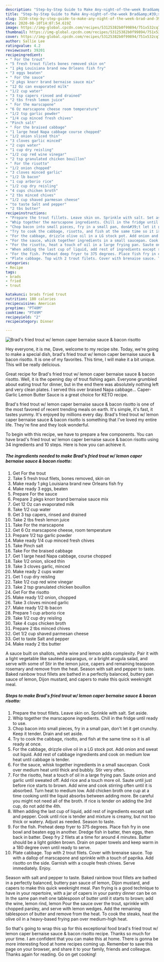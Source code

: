 ```yaml
---
description: "Step-by-Step Guide to Make Any-night-of-the-week Brad&amp;#39;s fried trout w/ lemon caper bernaise sauce &amp;amp; bacon risotto"
title: "Step-by-Step Guide to Make Any-night-of-the-week Brad&amp;#39;s fried trout w/ lemon caper bernaise sauce &amp;amp; bacon risotto"
slug: 3150-step-by-step-guide-to-make-any-night-of-the-week-brad-and-39-s-fried-trout-w-lemon-caper-bernaise-sauce-and-amp-bacon-risotto
date: 2020-08-10T14:07:54.619Z
image: https://img-global.cpcdn.com/recipes/53125382b0f99894/751x532cq70/brads-fried-trout-w-lemon-caper-bernaise-sauce-bacon-risotto-recipe-main-photo.jpg
thumbnail: https://img-global.cpcdn.com/recipes/53125382b0f99894/751x532cq70/brads-fried-trout-w-lemon-caper-bernaise-sauce-bacon-risotto-recipe-main-photo.jpg
cover: https://img-global.cpcdn.com/recipes/53125382b0f99894/751x532cq70/brads-fried-trout-w-lemon-caper-bernaise-sauce-bacon-risotto-recipe-main-photo.jpg
author: Sallie Lee
ratingvalue: 4.2
reviewcount: 39201
recipeingredient:
- " For the trout"
- "5 fresh trout filets bones removed skin on"
- "1 pkg Louisiana brand new Orleans fish fry"
- "3 eggs beaten"
- " For the sauce"
- "2 pkgs knorr brand bernaise sauce mix"
- "12 Oz can evaporated milk"
- "1/2 cup water"
- "3 tsp capers rinsed and drained"
- "2 tbs fresh lemon juice"
- " For the marscapone"
- "6 Oz marscapone cheese room temperature"
- "1/2 tsp garlic powder"
- "1/4 cup minced fresh chives"
- "Pinch salt"
- " For the braised cabbage"
- "1 large head Napa cabbage course chopped"
- "1/2 onion sliced thin"
- "3 cloves garlic minced"
- "2 cups water"
- "1 cup dry reisling"
- "1/2 cup red wine vinegar"
- "2 tsp granulated chicken bouillon"
- " For the risotto"
- "1/2 onion chopped"
- "3 cloves minced garlic"
- "1/2 lb bacon"
- "1 cup arborio rice"
- "1/2 cup dry reisling"
- "4 cups chicken broth"
- "2 tbs minced chives"
- "1/2 cup shaved parmesan cheese"
- "to taste Salt and pepper"
- "2 tbs butter"
recipeinstructions:
- "Prepare the trout fillets. Leave skin on. Sprinkle with salt. Set aside."
- "Whip together the marscapone ingredients. Chill in the fridge until ready to use."
- "Chop bacon into small pieces, fry in a small pan, don&#39;t let it get crunchy. Keep it tender. Drain and set aside."
- "Try to cook the cabbage, risotto, and fish at the same time so it is all ready at once."
- "For the cabbage, drizzle olive oil in a LG stock pot. Add onion and sweat out liquid. Add rest of cabbage ingredients and cook on medium low heat until cabbage is tender."
- "For the sauce, whisk together ingredients in a small saucepan. Cook over medium heat until thick and bubbly. Stir very often."
- "For the risotto, heat a touch of oil in a large frying pan. Saute onion and garlic until sweated off. Add rice and a touch more oil. Saute until just before rice starts to brown. Add wine and cook stirring often until it is absorbed. Turn heat to medium low. Add chicken broth one cup at a time cooking until the liquid absorbs between adding more. Be careful you might not need all of the broth. If rice is tender on adding the 3rd cup, do not add the 4th."
- "When adding the last cup of liquid, add rest of ingredients except salt and pepper. Cook until rice is tender and mixture is creamy, but not too thick or watery. Adjust as needed. Season to taste."
- "For the fish. Preheat deep fryer to 375 degrees. Place fish fry in one bowl and beaten egg in another. Dredge fish in batter, then eggs, then back in batter. Deep fry 2 filets at a time for around 4 minutes. Batter should be a light golden brown. Drain on paper towels and keep warm in a 180 degree oven until ready to serve."
- "Plate cabbage. Top with 2 trout filets. Cover with brenaise sauce. Top with a dallop of marscapone and sprinkle with a touch of paprika. Add risotto on the side. Garnish with a couple fresh chives. Serve immediately. Enjoy."
categories:
- Recipe
tags:
- brads
- fried
- trout

katakunci: brads fried trout 
nutrition: 180 calories
recipecuisine: American
preptime: "PT40M"
cooktime: "PT49M"
recipeyield: "2"
recipecategory: Dinner

---
```



![Brad&#39;s fried trout w/ lemon caper bernaise sauce &amp; bacon risotto](https://img-global.cpcdn.com/recipes/53125382b0f99894/751x532cq70/brads-fried-trout-w-lemon-caper-bernaise-sauce-bacon-risotto-recipe-main-photo.jpg)

Hey everyone, it is me, Dave, welcome to my recipe site. Today, we're going to make a special dish, brad&#39;s fried trout w/ lemon caper bernaise sauce &amp; bacon risotto. It is one of my favorites. This time, I will make it a bit unique. This will be really delicious.

Great recipe for Brad&#39;s fried trout w/ lemon caper bernaise sauce &amp; bacon risotto. Well, it is the opening day of trout fishing again. Everyone grumbled about eating trout for dinner, but in the end there was absolutely nothing left and very clean plates. I served this over braised Napa cabbage… Caper-Garlic Lemon Butter Sauce is a great choice for KETO recipe.

Brad&#39;s fried trout w/ lemon caper bernaise sauce &amp; bacon risotto is one of the most favored of recent trending meals on earth. It's simple, it's fast, it tastes yummy. It's enjoyed by millions every day. Brad&#39;s fried trout w/ lemon caper bernaise sauce &amp; bacon risotto is something that I've loved my entire life. They're fine and they look wonderful.


To begin with this recipe, we have to prepare a few components. You can have brad&#39;s fried trout w/ lemon caper bernaise sauce &amp; bacon risotto using 34 ingredients and 10 steps. Here is how you can achieve it.

<!--inarticleads1-->

##### The ingredients needed to make Brad&#39;s fried trout w/ lemon caper bernaise sauce &amp; bacon risotto:

1. Get  For the trout
1. Take 5 fresh trout filets, bones removed, skin on
1. Make ready 1 pkg Louisiana brand new Orleans fish fry
1. Make ready 3 eggs, beaten
1. Prepare  For the sauce
1. Prepare 2 pkgs knorr brand bernaise sauce mix
1. Get 12 Oz can evaporated milk
1. Take 1/2 cup water
1. Get 3 tsp capers, rinsed and drained
1. Take 2 tbs fresh lemon juice
1. Take  For the marscapone
1. Get 6 Oz marscapone cheese, room temperature
1. Prepare 1/2 tsp garlic powder
1. Make ready 1/4 cup minced fresh chives
1. Take Pinch salt
1. Take  For the braised cabbage
1. Get 1 large head Napa cabbage, course chopped
1. Take 1/2 onion, sliced thin
1. Take 3 cloves garlic, minced
1. Make ready 2 cups water
1. Get 1 cup dry reisling
1. Take 1/2 cup red wine vinegar
1. Take 2 tsp granulated chicken bouillon
1. Get  For the risotto
1. Make ready 1/2 onion, chopped
1. Take 3 cloves minced garlic
1. Make ready 1/2 lb bacon
1. Prepare 1 cup arborio rice
1. Take 1/2 cup dry reisling
1. Take 4 cups chicken broth
1. Prepare 2 tbs minced chives
1. Get 1/2 cup shaved parmesan cheese
1. Get to taste Salt and pepper
1. Make ready 2 tbs butter


A sauce built on shallots, white wine and lemon adds complexity. Pair it with a light vegetable like sautéed asparagus, or a bright arugula salad, and serve with some of Stir in the lemon juice, capers and remaining teaspoon rosemary and remove from the heat. Season with salt and pepper to taste. Baked rainbow trout fillets are bathed in a perfectly balanced, buttery pan sauce of lemon, Dijon mustard, and capers to make this quick weeknight meal. 

<!--inarticleads2-->

##### Steps to make Brad&#39;s fried trout w/ lemon caper bernaise sauce &amp; bacon risotto:

1. Prepare the trout fillets. Leave skin on. Sprinkle with salt. Set aside.
1. Whip together the marscapone ingredients. Chill in the fridge until ready to use.
1. Chop bacon into small pieces, fry in a small pan, don&#39;t let it get crunchy. Keep it tender. Drain and set aside.
1. Try to cook the cabbage, risotto, and fish at the same time so it is all ready at once.
1. For the cabbage, drizzle olive oil in a LG stock pot. Add onion and sweat out liquid. Add rest of cabbage ingredients and cook on medium low heat until cabbage is tender.
1. For the sauce, whisk together ingredients in a small saucepan. Cook over medium heat until thick and bubbly. Stir very often.
1. For the risotto, heat a touch of oil in a large frying pan. Saute onion and garlic until sweated off. Add rice and a touch more oil. Saute until just before rice starts to brown. Add wine and cook stirring often until it is absorbed. Turn heat to medium low. Add chicken broth one cup at a time cooking until the liquid absorbs between adding more. Be careful you might not need all of the broth. If rice is tender on adding the 3rd cup, do not add the 4th.
1. When adding the last cup of liquid, add rest of ingredients except salt and pepper. Cook until rice is tender and mixture is creamy, but not too thick or watery. Adjust as needed. Season to taste.
1. For the fish. Preheat deep fryer to 375 degrees. Place fish fry in one bowl and beaten egg in another. Dredge fish in batter, then eggs, then back in batter. Deep fry 2 filets at a time for around 4 minutes. Batter should be a light golden brown. Drain on paper towels and keep warm in a 180 degree oven until ready to serve.
1. Plate cabbage. Top with 2 trout filets. Cover with brenaise sauce. Top with a dallop of marscapone and sprinkle with a touch of paprika. Add risotto on the side. Garnish with a couple fresh chives. Serve immediately. Enjoy.


Season with salt and pepper to taste. Baked rainbow trout fillets are bathed in a perfectly balanced, buttery pan sauce of lemon, Dijon mustard, and capers to make this quick weeknight meal. Pan frying is a good technique to have in your repertoire, with a jar of capers in your pantry dinner can be on In the same pan melt one tablespoon of butter until it starts to brown; add the wine, lemon rind, lemon Pour the sauce over the trout, sprinkle with chopped parsley, and serve with lemon wedges. Add the remaining tablespoon of butter and remove from the heat. To cook the steaks, heat the olive oil in a heavy-based frying pan over medium-high heat. 

So that's going to wrap this up for this exceptional food brad&#39;s fried trout w/ lemon caper bernaise sauce &amp; bacon risotto recipe. Thanks so much for your time. I am confident that you can make this at home. There is gonna be more interesting food at home recipes coming up. Remember to save this page on your browser, and share it to your family, friends and colleague. Thanks again for reading. Go on get cooking!
